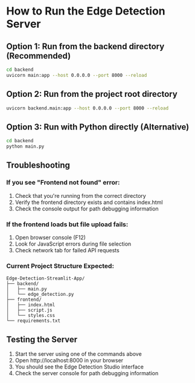 # How to Run the Edge Detection Server

## Option 1: Run from the backend directory (Recommended)
```bash
cd backend
uvicorn main:app --host 0.0.0.0 --port 8000 --reload
```

## Option 2: Run from the project root directory
```bash
uvicorn backend.main:app --host 0.0.0.0 --port 8000 --reload
```

## Option 3: Run with Python directly (Alternative)
```bash
cd backend
python main.py
```

## Troubleshooting

### If you see "Frontend not found" error:
1. Check that you're running from the correct directory
2. Verify the frontend directory exists and contains index.html
3. Check the console output for path debugging information

### If the frontend loads but file upload fails:
1. Open browser console (F12)
2. Look for JavaScript errors during file selection
3. Check network tab for failed API requests

### Current Project Structure Expected:
```
Edge-Detection-Streamlit-App/
├── backend/
│   ├── main.py
│   └── edge_detection.py
├── frontend/
│   ├── index.html
│   ├── script.js
│   └── styles.css
└── requirements.txt
```

## Testing the Server
1. Start the server using one of the commands above
2. Open http://localhost:8000 in your browser
3. You should see the Edge Detection Studio interface
4. Check the server console for path debugging information 